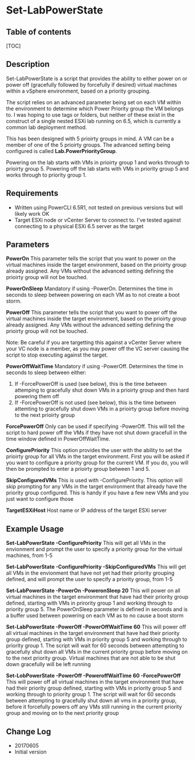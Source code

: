 # Set-LabPowerState

## Table of contents
[TOC]

## Description
Set-LabPowerState is a script that provides the ability to either power on or power off (gracefully followed by forcefully if desired) virtual machines within a vSphere environment, based on a priority grouping.

The script relies on an advanced parameter being set on each VM within the environment to determine which Power Priority group the VM belongs to. I was hoping to use tags or folders, but neither of these exist in the construct of a single nested ESXi lab running on 6.5, which is currently a common lab deployment method.

This has been designed with 5 prioirty groups in mind. A VM can be a member of one of the 5 prioirty groups. The advanced setting being configured is called **Lab.PowerPriorityGroup**.

Powering on the lab starts with VMs in prioirty group 1 and works through to prioirty group 5. Powering off the lab starts with VMs in priority group 5 and works through to priority group 1.

## Requirements

- Written using PowerCLI 6.5R1, not tested on previous versions but will likely work OK
- Target ESXi node or vCenter Server to connect to. I've tested against connecting to a physical ESXi 6.5 server as the target

## Parameters
**PowerOn**
This parameter tells the script that you want to power on the virtual machines inside the target environment, based on the prioirty group already assigned. Any VMs without the advanced setting defining the prioirty group will not be touched.

**PowerOnSleep**
Mandatory if using -PowerOn. Determines the time in seconds to sleep between powering on each VM as to not create a boot storm.

**PowerOff**
This parameter tells the script that you want to power off the virtual machines inside the target environment, based on the prioirty group already assigned. Any VMs without the advanced setting defining the prioirty group will not be touched.

Note: Be careful if you are targetting this against a vCenter Server where your VC node is a member, as you may power off the VC server causing the script to stop executing against the target.

**PowerOffWaitTime**
Mandatory if using -PowerOff. Determines the time in seconds to sleep between either:
1. If -ForcePowerOff is used (see below), this is the time between attemping to gracefully shut down VMs in a prioirty group and then hard powering them off
2. If -ForcePowerOff is not used (see below), this is the time between attemting to gracefully shut down VMs in a prioirty group before moving to the next prioirty group

**ForcePowerOff**
Only can be used if specifying -PowerOff. This will tell the script to hard power off the VMs if they have not shut down gracefull in the time window defined in PowerOffWaitTime.

**ConfigurePriority**
This option provides the user with the ability to set the prioirty group for all VMs in the target environment. First you will be asked if you want to configure a priority group for the current VM. If you do, you will then be prompted to enter a prioirty group between 1 and 5.

**SkipConfiguredVMs**
This is used with -ConfigurePriority. This option will skip prompting for any VMs in the target environment that already have the priority group configured. This is handy if you have a few new VMs and you just want to configure those

**TargetESXiHost**
Host name or IP address of the target ESXi server

## Example Usage
**Set-LabPowerState -ConfigurePriority**
This will get all VMs in the envionment and prompt the user to specify a priority group for the virtual machines, from 1-5

**Set-LabPowerState -ConfigurePriority -SkipConfiguredVMs**
This will get all VMs in the envionment that have not yet had their priority grouping defined, and will prompt the user to specify a priority group, from 1-5

**Set-LabPowerState -PowerOn -PoweronSleep 20**
This will power on all virtual machines in the target environment that have had their priority group defined, starting with VMs in prirority group 1 and working through to priority group 5. The PowerOnSleep parameter is defined in seconds and is a buffer used between powering on each VM as to no cause a boot storm

**Set-LabPowerState -PowerOff -PowerOffWaitTime 60**
This will power off all virtual machines in the target environment that have had their priority group defined, starting with VMs in priority group 5 and working through to priority group 1. The script will wait for 60 seconds between attempting to gracefully shut down all VMs in the current priority group before moving on to the next priority group. Virtual machines that are not able to be shut down gracefully will be left running

**Set-LobPowerState -PowerOff -PoweroffWaitTime 60 -ForcePowerOff**
This will power off all virtual machines in the target environment that have had their priority group defined, starting with VMs in priority group 5 and working through to priority group 1. The script will wait for 60 seconds between attempting to gracefully shut down all vms in a priority group, before it forcefully powers off any VMs still running in the current priority group and moving on to the next priority group
## Change Log

- 20170605
 - Initial version
